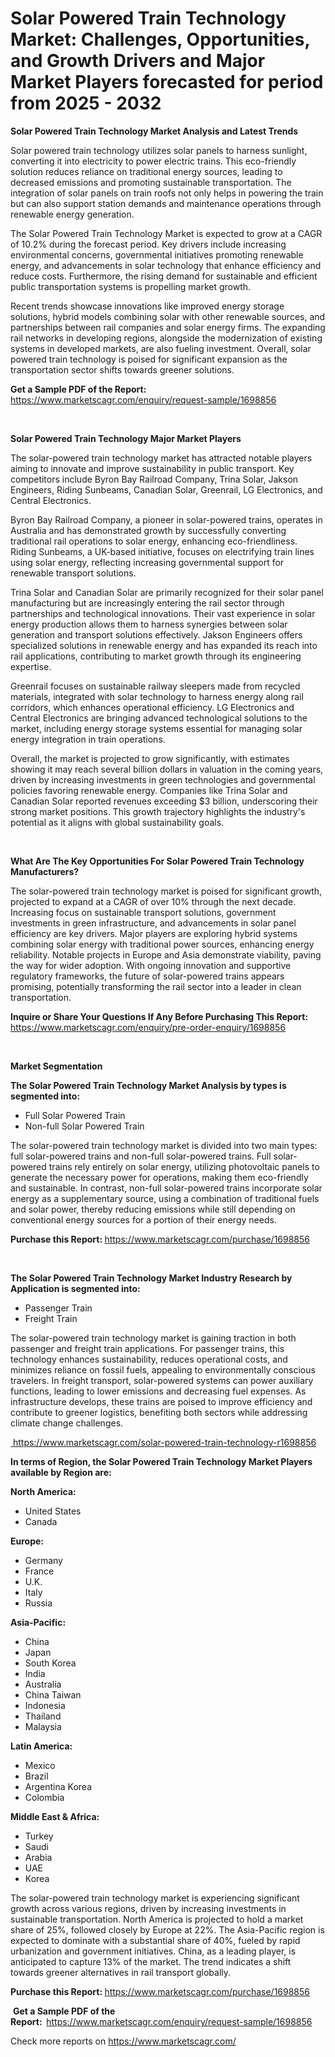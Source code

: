 <p><h1>Solar Powered Train Technology Market: Challenges, Opportunities, and Growth Drivers and Major Market Players forecasted for period from 2025 - 2032</h1></p><p><strong>Solar Powered Train Technology Market Analysis and Latest Trends</strong></p>
<p><p>Solar powered train technology utilizes solar panels to harness sunlight, converting it into electricity to power electric trains. This eco-friendly solution reduces reliance on traditional energy sources, leading to decreased emissions and promoting sustainable transportation. The integration of solar panels on train roofs not only helps in powering the train but can also support station demands and maintenance operations through renewable energy generation.</p><p>The Solar Powered Train Technology Market is expected to grow at a CAGR of 10.2% during the forecast period. Key drivers include increasing environmental concerns, governmental initiatives promoting renewable energy, and advancements in solar technology that enhance efficiency and reduce costs. Furthermore, the rising demand for sustainable and efficient public transportation systems is propelling market growth.</p><p>Recent trends showcase innovations like improved energy storage solutions, hybrid models combining solar with other renewable sources, and partnerships between rail companies and solar energy firms. The expanding rail networks in developing regions, alongside the modernization of existing systems in developed markets, are also fueling investment. Overall, solar powered train technology is poised for significant expansion as the transportation sector shifts towards greener solutions.</p></p>
<p><strong>Get a Sample PDF of the Report:&nbsp;</strong> <a href="https://www.marketscagr.com/enquiry/request-sample/1698856?utm_campaign=1889&utm_medium=2&utm_source=Github&utm_content=ia&utm_term=09012025&utm_id=solar-powered-train-technology">https://www.marketscagr.com/enquiry/request-sample/1698856</a></p>
<p>&nbsp;</p>
<p><strong>Solar Powered Train Technology Major Market Players</strong></p>
<p><p>The solar-powered train technology market has attracted notable players aiming to innovate and improve sustainability in public transport. Key competitors include Byron Bay Railroad Company, Trina Solar, Jakson Engineers, Riding Sunbeams, Canadian Solar, Greenrail, LG Electronics, and Central Electronics.</p><p>Byron Bay Railroad Company, a pioneer in solar-powered trains, operates in Australia and has demonstrated growth by successfully converting traditional rail operations to solar energy, enhancing eco-friendliness. Riding Sunbeams, a UK-based initiative, focuses on electrifying train lines using solar energy, reflecting increasing governmental support for renewable transport solutions.</p><p>Trina Solar and Canadian Solar are primarily recognized for their solar panel manufacturing but are increasingly entering the rail sector through partnerships and technological innovations. Their vast experience in solar energy production allows them to harness synergies between solar generation and transport solutions effectively. Jakson Engineers offers specialized solutions in renewable energy and has expanded its reach into rail applications, contributing to market growth through its engineering expertise.</p><p>Greenrail focuses on sustainable railway sleepers made from recycled materials, integrated with solar technology to harness energy along rail corridors, which enhances operational efficiency. LG Electronics and Central Electronics are bringing advanced technological solutions to the market, including energy storage systems essential for managing solar energy integration in train operations.</p><p>Overall, the market is projected to grow significantly, with estimates showing it may reach several billion dollars in valuation in the coming years, driven by increasing investments in green technologies and governmental policies favoring renewable energy. Companies like Trina Solar and Canadian Solar reported revenues exceeding $3 billion, underscoring their strong market positions. This growth trajectory highlights the industry's potential as it aligns with global sustainability goals.</p></p>
<p>&nbsp;</p>
<p><strong>What Are The Key Opportunities For Solar Powered Train Technology Manufacturers?</strong></p>
<p><p>The solar-powered train technology market is poised for significant growth, projected to expand at a CAGR of over 10% through the next decade. Increasing focus on sustainable transport solutions, government investments in green infrastructure, and advancements in solar panel efficiency are key drivers. Major players are exploring hybrid systems combining solar energy with traditional power sources, enhancing energy reliability. Notable projects in Europe and Asia demonstrate viability, paving the way for wider adoption. With ongoing innovation and supportive regulatory frameworks, the future of solar-powered trains appears promising, potentially transforming the rail sector into a leader in clean transportation.</p></p>
<p><strong>Inquire or Share Your Questions If Any Before Purchasing This Report:</strong> <a href="https://www.marketscagr.com/enquiry/pre-order-enquiry/1698856?utm_campaign=1889&utm_medium=2&utm_source=Github&utm_content=ia&utm_term=09012025&utm_id=solar-powered-train-technology">https://www.marketscagr.com/enquiry/pre-order-enquiry/1698856</a></p>
<p>&nbsp;</p>
<p><strong>Market Segmentation</strong></p>
<p><strong>The Solar Powered Train Technology Market Analysis by types is segmented into:</strong></p>
<p><ul><li>Full Solar Powered Train</li><li>Non-full Solar Powered Train</li></ul></p>
<p><p>The solar-powered train technology market is divided into two main types: full solar-powered trains and non-full solar-powered trains. Full solar-powered trains rely entirely on solar energy, utilizing photovoltaic panels to generate the necessary power for operations, making them eco-friendly and sustainable. In contrast, non-full solar-powered trains incorporate solar energy as a supplementary source, using a combination of traditional fuels and solar power, thereby reducing emissions while still depending on conventional energy sources for a portion of their energy needs.</p></p>
<p><strong>Purchase this Report:&nbsp;</strong><a href="https://www.marketscagr.com/purchase/1698856?utm_campaign=1889&utm_medium=2&utm_source=Github&utm_content=ia&utm_term=09012025&utm_id=solar-powered-train-technology">https://www.marketscagr.com/purchase/1698856</a></p>
<p>&nbsp;</p>
<p><strong>The Solar Powered Train Technology Market Industry Research by Application is segmented into:</strong></p>
<p><ul><li>Passenger Train</li><li>Freight Train</li></ul></p>
<p><p>The solar-powered train technology market is gaining traction in both passenger and freight train applications. For passenger trains, this technology enhances sustainability, reduces operational costs, and minimizes reliance on fossil fuels, appealing to environmentally conscious travelers. In freight transport, solar-powered systems can power auxiliary functions, leading to lower emissions and decreasing fuel expenses. As infrastructure develops, these trains are poised to improve efficiency and contribute to greener logistics, benefiting both sectors while addressing climate change challenges.</p></p>
<p><a href="https://www.marketscagr.com/solar-powered-train-technology-r1698856?utm_campaign=1889&utm_medium=2&utm_source=Github&utm_content=ia&utm_term=09012025&utm_id=solar-powered-train-technology">&nbsp;https://www.marketscagr.com/solar-powered-train-technology-r1698856</a></p>
<p><strong>In terms of Region, the Solar Powered Train Technology Market Players available by Region are:</strong></p>
<p>
    <p> <strong> North America: </strong>
        <ul>
            <li>United States</li>
            <li>Canada</li>
        </ul>
        </p> 
    <p> <strong> Europe: </strong>
        <ul>
            <li>Germany</li>
            <li>France</li>
            <li>U.K.</li>
            <li>Italy</li>
            <li>Russia</li>
        </ul>
        </p> 
    <p> <strong> Asia-Pacific: </strong>
        <ul>
            <li>China</li>
            <li>Japan</li>
            <li>South Korea</li>
            <li>India</li>
            <li>Australia</li>
            <li>China Taiwan</li>
            <li>Indonesia</li>
            <li>Thailand</li>
            <li>Malaysia</li>
        </ul>
        </p> 
    <p> <strong> Latin America: </strong>
        <ul>
            <li>Mexico</li>
            <li>Brazil</li>
            <li>Argentina Korea</li>
            <li>Colombia</li>
        </ul>
        </p> 
    <p> <strong> Middle East & Africa: </strong>
        <ul>
            <li>Turkey</li>
            <li>Saudi</li>
            <li>Arabia</li>
            <li>UAE</li>
            <li>Korea</li>
        </ul>
    </p>
    </p>
<p><p>The solar-powered train technology market is experiencing significant growth across various regions, driven by increasing investments in sustainable transportation. North America is projected to hold a market share of 25%, followed closely by Europe at 22%. The Asia-Pacific region is expected to dominate with a substantial share of 40%, fueled by rapid urbanization and government initiatives. China, as a leading player, is anticipated to capture 13% of the market. The trend indicates a shift towards greener alternatives in rail transport globally.</p></p>
<p><strong>Purchase this Report: </strong><a href="https://www.marketscagr.com/purchase/1698856?utm_campaign=1889&utm_medium=2&utm_source=Github&utm_content=ia&utm_term=09012025&utm_id=solar-powered-train-technology">https://www.marketscagr.com/purchase/1698856</a></p>
<p>&nbsp;<strong>Get a Sample PDF of the Report:&nbsp;&nbsp;</strong><a href="https://www.marketscagr.com/enquiry/request-sample/1698856?utm_campaign=1889&utm_medium=2&utm_source=Github&utm_content=ia&utm_term=09012025&utm_id=solar-powered-train-technology">https://www.marketscagr.com/enquiry/request-sample/1698856</a></p>
<p><strong></strong></p>
<p>Check more reports on <a href="https://www.marketscagr.com/?utm_campaign=1889&utm_medium=2&utm_source=Github&utm_content=ia&utm_term=09012025&utm_id=solar-powered-train-technology">https://www.marketscagr.com/</a></p>